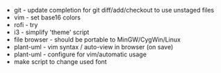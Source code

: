 * git - update completion for git diff/add/checkout to use unstaged files
* vim - set base16 colors
* rofi - try
* i3 - simplify 'theme' script
* file browser - should be portable to MinGW/CygWin/Linux
* plant-uml - vim syntax / auto-view in browser (on save)
* plant-uml - configure for vim/automatic usage
* make script to change used font
